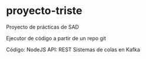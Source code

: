# proyecto-triste
Proyecto de prácticas de SAD

Ejecutor de código a partir de un repo git

Código: NodeJS
API: REST
Sistemas de colas en Kafka
